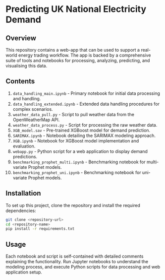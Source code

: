 # Predicting UK National Electricity Demand 

## Overview
This repository contains a web-app that can be used to support a real-world energy trading workflow. The app is backed by a comprehensive suite of tools and notebooks for processing, analyzing, predicting, and visualising this data. 

## Contents
1. `data_handling_main.ipynb` - Primary notebook for initial data processing and handling.
2. `data_handling_extended.ipynb` - Extended data handling procedures for complex scenarios.
3. `weather_data_pull.py` - Script to pull weather data from the OpenWeatherMap API.
4. `weather_data_process.py` - Script for processing the raw weather data.
5. `XGB_model.sav` - Pre-trained XGBoost model for demand prediction.
6. `SARIMAX.ipynb` - Notebook detailing the SARIMAX modeling approach.
7. `XGB.ipynb` - Notebook for XGBoost model implementation and evaluation.
8. `webapp.py` - Python script for a web application to display demand predictions.
9. `benchmarking_prophet_multi.ipynb` - Benchmarking notebook for multi-variate Prophet models.
10. `benchmarking_prophet_uni.ipynb` - Benchmarking notebook for uni-variate Prophet models.

## Installation
To set up this project, clone the repository and install the required dependencies:
```bash
git clone <repository-url>
cd <repository-name>
pip install -r requirements.txt
```

## Usage
Each notebook and script is self-contained with detailed comments explaining the functionality. Run Jupyter notebooks to understand the modeling process, and execute Python scripts for data processing and web application setup.
